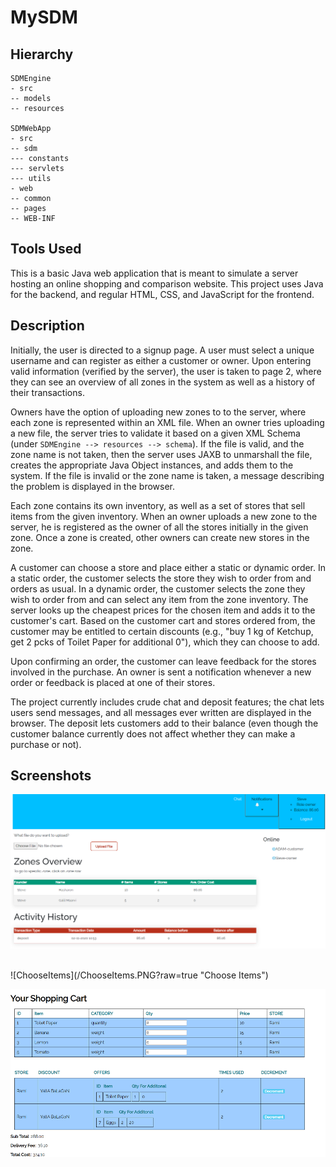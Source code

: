 # MySDM

<h2>Hierarchy</h2>

    SDMEngine
    - src
    -- models
    -- resources
    
    SDMWebApp
    - src
    -- sdm
    --- constants
    --- servlets
    --- utils
    - web
    -- common
    -- pages
    -- WEB-INF


<h2>Tools Used</h2>
This is a basic Java web application that is meant to simulate a server hosting an online shopping and comparison website. 
This project uses Java for the backend, and regular HTML, CSS, and JavaScript for the frontend. 


<h2>Description</h2>
Initially, the user is directed to a signup page. A user must select a unique username and can register as either a customer or owner. Upon entering valid information (verified by
the server), the user is taken to page 2, where they can see an overview of all zones in the system as well as a history of their transactions.






Owners have the option of uploading new zones to to the server, where each zone is represented within an XML file. When an owner tries uploading a new file, the server tries to validate 
it based on a given XML Schema (under `SDMEngine --> resources --> schema`). If the file is valid, and the zone name is not taken, then the server uses JAXB to unmarshall the file,
creates the appropriate Java Object instances, and adds them to the system. If the file is invalid or the zone name is taken, a message describing the problem is displayed in the browser.

Each zone contains its own inventory, as well as a set of stores that sell items from the given inventory. When an owner uploads a new zone to the server, he is registered
as the owner of all the stores initially in the given zone. Once a zone is created, other owners can create new stores in the zone. 



A customer can choose a store and place either a static or dynamic order. In a static order, the customer selects the store they wish to order from and orders as usual. In a dynamic
order, the customer selects the zone they wish to order from and can select any item from the zone inventory. The server looks up the cheapest prices for the chosen item and adds it 
to the customer's cart. Based on the customer cart and stores ordered from, the customer may be entitled to certain discounts (e.g., "buy 1 kg of Ketchup, get 2 pcks of Toilet Paper for additional 0"), 
which they can choose to add. 


Upon confirming an order, the customer can leave feedback for the stores involved in the purchase. An owner is sent a notification whenever a new order or feedback is placed at one of their stores.


The project currently includes crude chat and deposit features; the chat lets users send messages, and all messages ever written are displayed in the browser. The deposit lets customers
add to their balance (even though the customer balance currently does not affect whether they can make a purchase or not). 

<h2>Screenshots</h2>

![Page2](/Page2.PNG?raw=true "Zones Overview")

<br>
![ChooseItems](/ChooseItems.PNG?raw=true "Choose Items")

![Cart](/CartSummary.PNG?raw=true "Current Cart")
